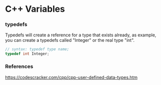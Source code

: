 # C++ Variables

### typedefs

Typedefs will create a reference for a type that exists already, as example, you can create a typedefs called "Integer" or the real type "int".

```cpp
// syntax: typedef type name;
typedef int Integer;
```
### References
https://codescracker.com/cpp/cpp-user-defined-data-types.htm
